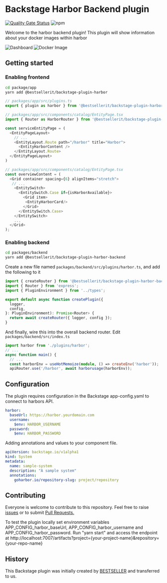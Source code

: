 # Backstage Harbor Backend plugin

[![Quality Gate Status](https://sonarcloud.io/api/project_badges/measure?project=container-registry_backstage-plugin-harbor-backend&metric=alert_status)](https://sonarcloud.io/dashboard?id=container-registry_backstage-plugin-harbor-backend)
![npm](https://img.shields.io/npm/dt/@bestsellerit/backstage-plugin-harbor-backend)

Welcome to the harbor backend plugin!
This plugin will show information about your docker images within harbor

![Dashboard](docs/img/dashboard.png)
![Docker Image](docs/img/widget.png)

## Getting started

### Enabling frontend

```bash
cd package/app
yarn add @bestsellerit/backstage-plugin-harbor
```

```ts
// packages/app/src/plugins.ts
export { plugin as harbor } from '@bestsellerit/backstage-plugin-harbor';
```

```ts
// packages/app/src/components/catalog/EntityPage.tsx
import { Router as HarborRouter } from '@bestsellerit/backstage-plugin-harbor';

const serviceEntityPage = (
  <EntityPageLayout>
    // ...
    <EntityLayout.Route path="/harbor" title="Harbor">
      <EntityHarborContent />
    </EntityLayout.Route>
  </EntityPageLayout>
)
```

```ts
// packages/app/src/components/catalog/EntityPage.tsx
const overviewContent = (
  <Grid container spacing={6} alignItems="stretch">
   // ...
    <EntitySwitch>
      <EntitySwitch.Case if={isHarborAvailable}>
        <Grid item>
         <EntityHarborCard/>
        </Grid>
      </EntitySwitch.Case>
    </EntitySwitch>
    ...
  </Grid>
);
```

### Enabling backend

```bash
cd packages/backend
yarn add @bestsellerit/backstage-plugin-harbor-backend
```

Create a new file named `packages/backend/src/plugins/harbor.ts`, and add the following to it

```ts
import { createRouter } from '@bestsellerit/backstage-plugin-harbor-backend';
import { Router } from 'express';
import { PluginEnvironment } from '../types';

export default async function createPlugin({
  logger,
  config,
}: PluginEnvironment): Promise<Router> {
  return await createRouter({ logger, config });
}
```

And finally, wire this into the overall backend router. Edit `packages/backend/src/index.ts`

```ts
import harbor from './plugins/harbor';
// ...
async function main() {
  // ...
  const harborEnv = useHotMemoize(module, () => createEnv('harbor'));
  apiRouter.use('/harbor', await harborusage(harborEnv));

```

## Configuration

The plugin requires configuration in the Backstage app-config.yaml to connect to harbors API.

```yaml
harbor:
  baseUrl: https://harbor.yourdomain.com
  username: 
    $env: HARBOR_USERNAME
  password:
    $env: HARBOR_PASSWORD

```

Adding annotations and values to your component file.

```yaml
apiVersion: backstage.io/v1alpha1
kind: System
metadata:
  name: sample-system
  description: "A sample system"
  annotations:
    goharbor.io/repository-slug: project/repository
```

## Contributing

Everyone is welcome to contribute to this repository. Feel free to raise [issues](https://github.com/container-registry/backstage-plugin-harbor-backend/issues) or to submit [Pull Requests.](https://github.com/container-registry/backstage-plugin-harbor-backend/pulls)

To test the plugin locally set environment variables APP_CONFIG_harbor_baseUrl, APP_CONFIG_harbor_username and APP_CONFIG_harbor_password. Run "yarn start" and access the endpoint at http://localhost:7007/artifacts?project={your-project-name}&repository={your-repo-name}


## History

This Backstage plugin was initially created by [BESTSELLER](https://github.com/BESTSELLER) and transferred to us.
